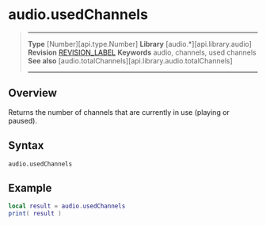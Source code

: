 
# audio.usedChannels

> --------------------- ------------------------------------------------------------------------------------------
> __Type__              [Number][api.type.Number]
> __Library__           [audio.*][api.library.audio]
> __Revision__          [REVISION_LABEL](REVISION_URL)
> __Keywords__          audio, channels, used channels
> __See also__          [audio.totalChannels][api.library.audio.totalChannels]
> --------------------- ------------------------------------------------------------------------------------------


## Overview

Returns the number of channels that are currently in use (playing or paused).


## Syntax

	audio.usedChannels


## Example

`````lua
local result = audio.usedChannels
print( result )
`````
